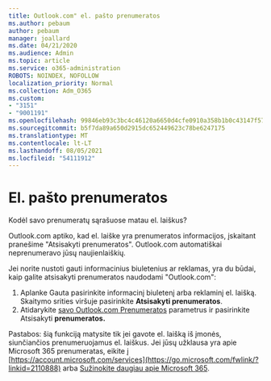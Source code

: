 ```yaml
---
title: Outlook.com" el. pašto prenumeratos
ms.author: pebaum
author: pebaum
manager: joallard
ms.date: 04/21/2020
ms.audience: Admin
ms.topic: article
ms.service: o365-administration
ROBOTS: NOINDEX, NOFOLLOW
localization_priority: Normal
ms.collection: Adm_O365
ms.custom:
- "3151"
- "9001191"
ms.openlocfilehash: 99846eb93c3bc4c46120a6650d4cfe0910a358b1b0c43147f5723d3e09b91fa4
ms.sourcegitcommit: b5f7da89a650d2915dc652449623c78be6247175
ms.translationtype: MT
ms.contentlocale: lt-LT
ms.lasthandoff: 08/05/2021
ms.locfileid: "54111912"
---
```

# <a name="email-subscriptions"></a>El. pašto prenumeratos

Kodėl savo prenumeratų sąrašuose matau el. laiškus?

Outlook.com aptiko, kad el. laiške yra prenumeratos informacijos, įskaitant pranešime "Atsisakyti prenumeratos". Outlook.com automatiškai neprenumeravo jūsų naujienlaiškių.

Jei norite nustoti gauti informacinius biuletenius ar reklamas, yra du būdai, kaip galite atsisakyti prenumeratos naudodami "Outlook.com":
1. Aplanke Gauta pasirinkite informacinį biuletenį arba reklaminį el. laišką. Skaitymo srities viršuje pasirinkite **Atsisakyti prenumeratos**.
2. Atidarykite [savo Outlook.com Prenumeratos](https://go.microsoft.com/fwlink/?linkid=2110887) parametrus ir pasirinkite Atsisakyti **prenumeratos.**

Pastabos: šią funkciją matysite tik jei gavote el. laišką iš įmonės, siunčiančios prenumeruojamus el. laiškus.
Jei jūsų užklausa yra apie Microsoft 365 prenumeratas, eikite į [https://account.microsoft.com/services](https://go.microsoft.com/fwlink/?linkid=2110888) arba [Sužinokite daugiau apie Microsoft 365](https://products.office.com/compare-all-microsoft-office-products?tab=1&WT.mc_id=PROD_OL-Web_Support_O365NewValue_Upgrade).
  